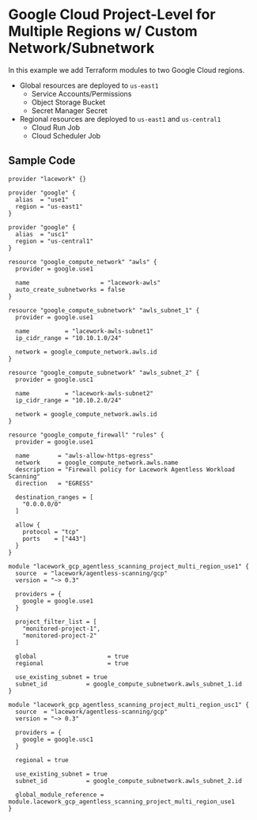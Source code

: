 # Google Cloud Project-Level for Multiple Regions w/ Custom Network/Subnetwork

In this example we add Terraform modules to two Google Cloud regions.

- Global resources are deployed to `us-east1`
  - Service Accounts/Permissions
  - Object Storage Bucket
  - Secret Manager Secret
- Regional resources are deployed to `us-east1` and `us-central1`
  - Cloud Run Job
  - Cloud Scheduler Job

## Sample Code

```hcl
provider "lacework" {}

provider "google" {
  alias  = "use1"
  region = "us-east1"
}

provider "google" {
  alias  = "usc1"
  region = "us-central1"
}

resource "google_compute_network" "awls" {
  provider = google.use1

  name                    = "lacework-awls"
  auto_create_subnetworks = false
}

resource "google_compute_subnetwork" "awls_subnet_1" {
  provider = google.use1

  name          = "lacework-awls-subnet1"
  ip_cidr_range = "10.10.1.0/24"

  network = google_compute_network.awls.id
}

resource "google_compute_subnetwork" "awls_subnet_2" {
  provider = google.usc1

  name          = "lacework-awls-subnet2"
  ip_cidr_range = "10.10.2.0/24"

  network = google_compute_network.awls.id
}

resource "google_compute_firewall" "rules" {
  provider = google.use1

  name        = "awls-allow-https-egress"
  network     = google_compute_network.awls.name
  description = "Firewall policy for Lacework Agentless Workload Scanning"
  direction   = "EGRESS"

  destination_ranges = [
    "0.0.0.0/0"
  ]

  allow {
    protocol = "tcp"
    ports    = ["443"]
  }
}

module "lacework_gcp_agentless_scanning_project_multi_region_use1" {
  source  = "lacework/agentless-scanning/gcp"
  version = "~> 0.3"

  providers = {
    google = google.use1
  }

  project_filter_list = [
    "monitored-project-1",
    "monitored-project-2"
  ]

  global                    = true
  regional                  = true

  use_existing_subnet = true
  subnet_id           = google_compute_subnetwork.awls_subnet_1.id
}

module "lacework_gcp_agentless_scanning_project_multi_region_usc1" {
  source  = "lacework/agentless-scanning/gcp"
  version = "~> 0.3"

  providers = {
    google = google.usc1
  }

  regional = true

  use_existing_subnet = true
  subnet_id           = google_compute_subnetwork.awls_subnet_2.id

  global_module_reference = module.lacework_gcp_agentless_scanning_project_multi_region_use1
}
```
